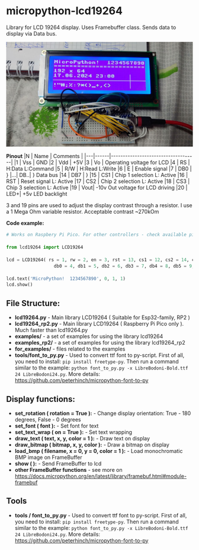 # micropython-lcd19264
Library for LCD 19264 display. Uses Framebuffer class. Sends data to display via Data bus.

![Image](./LCD19264.jpg)

**Pinout**
|N  | Name | Comments |
|---|------|------------------------------------|
|1  |	Vss |	GND
|2  |	Vdd	|	+5V
|3  |	Vo	|	Operating voltage for LCD
|4  |	RS	|	H:Data L:Command
|5  |	R/W	|	H:Read L:Write
|6  |	E		| Enable signal
|7  |	DB0	|	}
|...|	DB..|	} Data bus
|14 |	DB7	|	}
|15 |	CS1	|	Chip 1 selection L: Active
|16 | RST | Reset signal L: Active
|17 |	CS2	|	Chip 2 selection L: Active
|18 |	CS3	|	Chip 3 selection L: Active
|19 |	Vout|	-10v Out voltage for LCD driving
|20 |	LED+|	+5v LED backlight

3 and 19 pins are used to adjust the display contrast through a resistor.
I use a 1 Mega Ohm variable resistor. Acceptable contrast ~270kOm

**Code example:**

```python
# Works on Raspbery Pi Pico. For other controllers - check available pins!

from lcd19264 import LCD19264

lcd = LCD19264( rs = 1, rw = 2, en = 3, rst = 13, cs1 = 12, cs2 = 14, cs3 = 15,
                  db0 = 4, db1 = 5, db2 = 6, db3 = 7, db4 = 8, db5 = 9, db6 = 10, db7 = 11 )

lcd.text('MicroPython!  1234567890', 0, 1, 1)
lcd.show()
```
## File Structure:
* **lcd19264.py** - Main library LCD19264 ( Suitable for Esp32-family, RP2 )
* **lcd19264_rp2.py** - Main library LCD19264 ( Raspberry Pi Pico only ). Much faster than lcd19264.py
* **examples/** - a set of examples for using the library lcd19264
* **examples_rp2/** - a set of examples for using the library lcd19264_rp2
* **for_examples/** - files related to the examples
* **tools/font_to_py.py** - Used to convert ttf font to py-script. First of all, you need to install: `pip install freetype-py`. Then run a command similar to the example: `python font_to_py.py -x LibreBodoni-Bold.ttf 24 LibreBodoni24.py`. More details: https://github.com/peterhinch/micropython-font-to-py

## Display functions:
* **set_rotation ( rotation = True ):** - Change display orientation: True - 180 degrees, False - 0 degrees
* **set_font ( font ):** - Set font for text
* **set_text_wrap ( on = True ):** - Set text wrapping
* **draw_text ( text, x, y, color = 1 ):** - Draw text on display
* **draw_bitmap ( bitmap, x, y, color ):** - Draw a bitmap on display
* **load_bmp ( filename, x = 0, y = 0, color = 1 ):** - Load monochromatic BMP image on FrameBuffer
* **show ( ):** - Send FrameBuffer to lcd
* **other FrameBuffer functions** - see more on https://docs.micropython.org/en/latest/library/framebuf.html#module-framebuf

## Tools
* **tools / font_to_py.py** - Used to convert ttf font to py-script. First of all, you need to install: `pip install freetype-py`. Then run a command similar to the example: `python font_to_py.py -x LibreBodoni-Bold.ttf 24 LibreBodoni24.py`. More details: https://github.com/peterhinch/micropython-font-to-py
